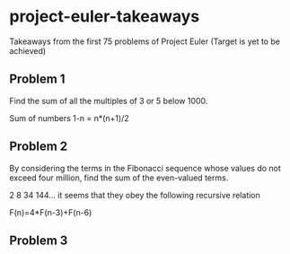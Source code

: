 # project-euler-takeaways
Takeaways from the first 75 problems of Project Euler (Target is yet to be achieved)

## Problem 1
Find the sum of all the multiples of 3 or 5 below 1000.

Sum of numbers 1-n = n*(n+1)/2

## Problem 2
By considering the terms in the Fibonacci sequence whose values do not exceed four million, find the sum of the even-valued terms.

2 8 34 144...
it seems that they obey the following recursive relation

F(n)=4*F(n-3)+F(n-6)

## Problem 3

